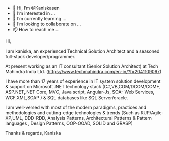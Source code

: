 - 👋 Hi, I’m @Kaniskasen
- 👀 I’m interested in ...
- 🌱 I’m currently learning ...
- 💞️ I’m looking to collaborate on ...
- 📫 How to reach me ...

<!---
Kaniskasen/Kaniskasen is a ✨ special ✨ repository because its `README.md` (this file) appears on your GitHub profile.
You can click the Preview link to take a look at your changes.
--->
Hi,

I am kaniska, an experienced Technical Solution Architect and a seasoned full-stack developer/programmer.

At present working as an IT consultant (Senior Solution Architect) at Tech Mahindra India Ltd. 
(https://www.techmahindra.com/en-in/?f=2041109097)

I have more than 17 years of experience in IT system solution development & support on Microsoft .NET technology stack (C#,VB,COM/DCOM/COM+, ASP.NET,.NET Core, MVC, Java script, Angular-Js, SOA- Web Services, WCF,XML,SOAP ) & SQL databases like SQL Server/oracle. 

I am well-versed with most of the modern paradigms, practices and methodologies and cutting-edge technologies & trends (Such as RUP/Agile-XP,UML, DDD-RDD, Analysis Patterns, Architectural Patterns & Pattern languages , Design Patterns, OOP-OOAD, SOLID and GRASP)


Thanks & regards,
Kaniska

